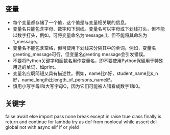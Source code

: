 ## 变量

- 每个变量都存储了一个值，这个值是与变量相关联的信息。
- 变量名只能包含字母、数字和下划线。变量名可以字母或下划线打头，但不能以数字打头，例如，可将变量命名为message_1，但不能将其命名为1_message。
- 变量名不能包含空格，但可使用下划线来分隔其中的单词。例如，变量名greeting_message可行，但变量名greeting message会引发错误。
- 不要将Python关键字和函数名用作变量名，即不要使用Python保留用于特殊用途的单词，如print。
- 变量名应既简短又具有描述性。例如，name比n好，student_name比s_n好，name_length比length_of_persons_name好。
- 慎用小写字母l和大写字母O，因为它们可能被人错看成数字1和0。

## 关键字
false
await
else
import
pass
none
break
except
in
raise
true
class 
finally 
is
return
and 
continue 
for 
lambda 
try
as 
def 
from 
nonlocal 
while
assert 
del 
global 
not 
with
async 
elif 
if 
or 
yield